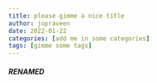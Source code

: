 ```yaml
---
title: please gimme a nice title
author: jopraveen
date: 2022-01-22
categories: [add me in some categories]
tags: [gimme some tags]
---
```



##### RENAMED
    
    
    
    